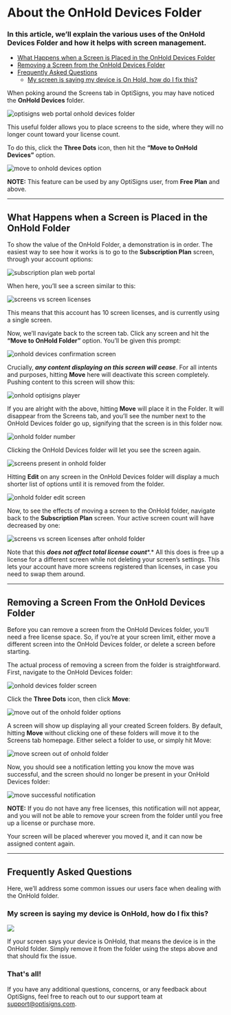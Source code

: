 # About the OnHold Devices Folder

### In this article, we’ll explain the various uses of the OnHold Devices Folder and how it helps with screen management.

* [What Happens when a Screen is Placed in the OnHold Devices Folder](#Placed)
* [Removing a Screen from the OnHold Devices Folder](#Removing)
* [Frequently Asked Questions](#FAQs)
  + [My screen is saying my device is On Hold, how do I fix this?](#Fix)

When poking around the Screens tab in OptiSigns, you may have noticed the **OnHold Devices** folder.

![optisigns web portal onhold devices folder](https://support.optisigns.com/hc/article_attachments/38487094095251)

This useful folder allows you to place screens to the side, where they will no longer count toward your license count.

To do this, click the **Three Dots** icon, then hit the **“Move to OnHold Devices”** option.

![move to onhold devices option](https://support.optisigns.com/hc/article_attachments/38487094098323)

**NOTE:** This feature can be used by any OptiSigns user, from **Free Plan** and above.

---

## What Happens when a Screen is Placed in the OnHold Folder

To show the value of the OnHold Folder, a demonstration is in order. The easiest way to see how it works is to go to the **Subscription Plan** screen, through your account options:

![subscription plan web portal](https://support.optisigns.com/hc/article_attachments/38487052567187)

When here, you’ll see a screen similar to this:

![screens vs screen licenses](https://support.optisigns.com/hc/article_attachments/38487094100371)

This means that this account has 10 screen licenses, and is currently using a single screen.

Now, we’ll navigate back to the screen tab. Click any screen and hit the **“Move to OnHold Folder”** option. You’ll be given this prompt:

![onhold devices confirmation screen](https://support.optisigns.com/hc/article_attachments/38487094101395)

Crucially, ***any content displaying on this screen will cease***. For all intents and purposes, hitting **Move** here will deactivate this screen completely. Pushing content to this screen will show this:

![onhold optisigns player](https://support.optisigns.com/hc/article_attachments/38487052574483)

If you are alright with the above, hitting **Move** will place it in the Folder. It will disappear from the Screens tab, and you’ll see the number next to the OnHold Devices folder go up, signifying that the screen is in this folder now.

![onhold folder number](https://support.optisigns.com/hc/article_attachments/38487052580499)

Clicking the OnHold Devices folder will let you see the screen again.

![screens present in onhold folder](https://support.optisigns.com/hc/article_attachments/38487094106515)

Hitting **Edit** on any screen in the OnHold Devices folder will display a much shorter list of options until it is removed from the folder.

![onhold folder edit screen](https://support.optisigns.com/hc/article_attachments/38487094109331)

Now, to see the effects of moving a screen to the OnHold folder, navigate back to the **Subscription Plan** screen. Your active screen count will have decreased by one:

![screens vs screen licenses after onhold folder](https://support.optisigns.com/hc/article_attachments/38487052589587)

Note that this ***does not affect total license count****.* All this does is free up a license for a different screen while not deleting your screen’s settings. This lets your account have more screens registered than licenses, in case you need to swap them around.

---

## Removing a Screen From the OnHold Devices Folder

Before you can remove a screen from the OnHold Devices folder, you’ll need a free license space. So, if you’re at your screen limit, either move a different screen into the OnHold Devices folder, or delete a screen before starting.

The actual process of removing a screen from the folder is straightforward. First, navigate to the OnHold Devices folder:

![onhold devices folder screen](https://support.optisigns.com/hc/article_attachments/38487052592659)

Click the **Three Dots** icon, then click **Move**:

![move out of the onhold folder options](https://support.optisigns.com/hc/article_attachments/38487052599059)

A screen will show up displaying all your created Screen folders. By default, hitting **Move** without clicking one of these folders will move it to the Screens tab homepage. Either select a folder to use, or simply hit Move:

![move screen out of onhold folder](https://support.optisigns.com/hc/article_attachments/38487052600851)

Now, you should see a notification letting you know the move was successful, and the screen should no longer be present in your OnHold Devices folder:

![move successful notification](https://support.optisigns.com/hc/article_attachments/38487052602899)

**NOTE:** If you do not have any free licenses, this notification will not appear, and you will not be able to remove your screen from the folder until you free up a license or purchase more.

Your screen will be placed wherever you moved it, and it can now be assigned content again.

---

## Frequently Asked Questions

Here, we’ll address some common issues our users face when dealing with the OnHold folder.

### My screen is saying my device is OnHold, how do I fix this?

![](https://support.optisigns.com/hc/article_attachments/38487052574483)

If your screen says your device is OnHold, that means the device is in the OnHold folder. Simply remove it from the folder using the steps above and that should fix the issue.

### That's all!

If you have any additional questions, concerns, or any feedback about OptiSigns, feel free to reach out to our support team at [support@optisigns.com](mailto:support@optisigns.com).